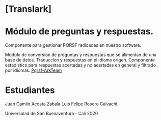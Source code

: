 # [Translark]
# Módulo de preguntas y respuestas.
Componente para gestionar PQRSF radicadas en nuestro software.

Modulo de conversion de preguntas y respuestas que se alimentan de una base de datos.
Traduccion y respuestas en el idioma origen.
Componente estadistico para respuestas acertadas y no acertadas en general y filtrado por idiomas.
<a href="https://pqrsf-arkteam.web.app/">Pqrsf-ArkTeam</a>

# Estudiantes
Juan Camilo Acosta Zabala
Luis Felipe Rosero Calvachi

Universidad de San Buenaventura - Cali
2020
